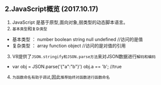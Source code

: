 ## 2.JavaScript概览 (2017.10.17)
1. JavaScript 是基于原型,面向对象,弱类型的动态脚本语言。
2. `基本类型`和`复杂类型`
* 基本类型 ： number boolean string null undefined  //访问的是值
* 复杂类型 ： array function object    //访问的是对值的引用
3. V8提供了`JSON.stringify和JSON.parse方法`来对JSON数据进行`解码和编码`
* var obj = JSON.parse('{"a":"b"}')
  obj.a == 'b';     //true
4. `为函数命名有助于调试`,因此`推荐始终对函数进行函数命名`
